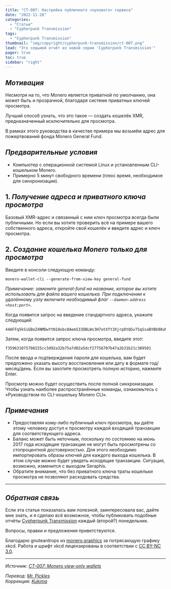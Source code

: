 ```yaml
---
title: "CT-007: Настройка публичного «лукового» сервиса"
date: "2022-11-28"
categories:
  - "Статьи"
  - "Cypherpunk Transmission"
tags:
  - "Cypherpunk Transmission"
thumbnail: "img/copyright/cypherpunk-transmission/ct-007.png"
lead: "Это седьмой отчёт из новой серии 'Cypherpunk Transmission'"
pager: true
toc: true
sidebar: "right"
---
```


## _Мотивация_

Несмотря на то, что Monero является приватной по умолчанию, она может быть и прозрачной, благодаря системе приватных ключей просмотра.

Лучший способ узнать, что это такое — создать кошелёк XMR, предназначенный исключительно для просмотра.

В рамках этого руководства в качестве примера мы возьмём адрес для пожертвований фонда Monero General Fund.

## _Предварительные условия_

- Компьютер с операционной системой Linux и установленным CLI-кошельком Monero.
- Примерно 5 минут свободного времени (плюс время, необходимое для синхронизации).

## 1. _Получение адреса и приватного ключа просмотра_

Базовый XMR-адрес и связанный с ним ключ просмотра всегда были публичными. Но если вы хотите проверить всё на примере вашего собственного адреса, откройте свой кошелёк и введите адрес и ключ просмотра.

## 2. _Создание кошелька Monero только для просмотра_

Введите в консоли следующую команду:

```
monero-wallet-cli --generate-from-view-key general-fund
```

_Примечание: замените general-fund на название, которое вы хотите использовать для файла вашего кошелька. При подключении к удалённому узлу включите необходимый флаг `--daemon-address <host:port>`_.

Когда появится запрос на введение стандартного адреса, укажите следующий:

```
44AFFq5kSiGBoZ4NMDwYtN18obc8AemS33DBLWs3H7otXft3XjrpDtQGv7SqSsaBYBb98uNbr2VBBEt7f2wfn3RVGQBEP3A
```

Затем, когда появится запрос ключа просмотра, введите этот:

```
f359631075708155cc3d92a32b75a7d02a5dcf27756707b47a2b31b21c389501
```

После ввода и подтверждения пароля для кошелька, вам будет предложено указать высоту восстановления или дату в формате год/месяц/день. Если вы захотите просмотреть полную историю, нажмите Enter.

Просмотр можно будет осуществить после полной синхронизации. Чтобы узнать наиболее распространённые команды, ознакомьтесь с «Руководством по CLI-кошельку Monero CLI».

## _Примечания_

- Предоставляя кому-либо публичный ключ просмотра, вы даёте этому человеку доступ к просмотру каждой входящей транзакции для соответствующего адреса.
- Баланс может быть неточным, поскольку по состоянию на июнь 2017 года исходящие транзакции не могут быть просмотрены со стопроцентной достоверностью. Для этого необходимо импортировать образы ключей для каждого выхода кошелька. В этом случае можно будет увидеть исходящие транзакции. Ситуация, возможно, изменится с выходом Seraphis.
- Обратите внимание, что без приватного ключа траты кошельки просмотра не позволяют расходовать средства.

---

## _Обратная связь_

Если эта статья показалась вам полезной, заинтересовала вас, дайте мне знать, и я сделаю всё возможное, чтобы публиковать подобные отчёты [Cypherpunk Transmission](https://monero.observer/tag/CT/) каждый (второй?) понедельник.

Вопросы, правки и предложения приветствуются.

Благодарю gnuteardrops из [monero.graphics](https://monero.graphics/) за потрясающую графику xkcd. Работа и шрифт xkcd лицензированы в соответствии с [CC BY-NC 3.0](https://github.com/ipython/xkcd-font/blob/master/LICENSE).

---

_Источник: [CT-007: Monero view-only wallets](https://monero.observer/cypherpunk-transmission-007-creating-monero-view-only-wallets/)_

_Перевод: [Mr. Pickles](https://t.me/v1docq47)_  
_Коррекция: [Kukima](https://t.me/Kukima)_
